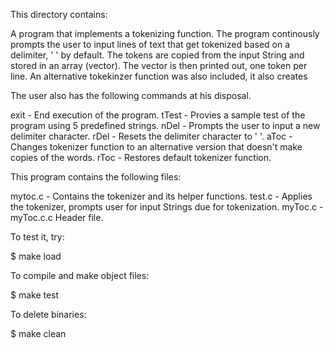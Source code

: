 This directory contains:

A program that implements a tokenizing function. The program continously prompts the user to input lines of text that get tokenized based on a delimiter, ' ' by default. 
The tokens are copied from the input String and stored in an array (vector). The vector is then printed out, one token per line. An alternative tokekinzer function was 
also included, it also creates 

The user also has the following commands at his disposal. 

  exit - End execution of the program.
  tTest - Provies a sample test of the program using 5 predefined strings.
  nDel - Prompts the user to input a new delimiter character.
  rDel - Resets the delimiter character to ' '.
  aToc - Changes tokenizer function to an alternative version that doesn't make copies of the words.
  rToc - Restores default tokenizer function.

This program contains the following files:

mytoc.c - Contains the tokenizer and its helper functions. 
test.c - Applies the tokenizer, prompts user for input Strings due for tokenization. 
myToc.c - myToc.c.c Header file.

To test it, try:

$ make load

To compile and make object files:

$ make test

To delete binaries:

$ make clean